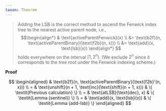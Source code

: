 ```yaml
---
taxon: Theorem
---
```


> Adding the LSB is the correct method to ascend the Fenwick index tree to the nearest active parent node, i.e.,  
$$\begin{align*} & \text{activeParentFenwick}(x) \\ &= \text{b2f}(n, \text{activeParentBinary}(\text{f2b}(n, x))) \\ &= \text{add}(x, \text{lsb}(x)) \end{align*} $$
> holds everywhere on the interval $[1, 2^n)$. (We exclude $2^n$ since it corresponds to the tree root under the Fenwick indexing scheme.)

**Proof**

$$
\begin{aligned}
& \text{b2f}(n, \text{activeParentBinary}(\text{f2b}'(n, x))) \\
= & \text{unshift}(n + 1, \text{inc}(\text{shift}(n + 1, x))) & \{ \textit{Previous calculation} \} \\
= & \text{atLSB}(\text{dec}, x) & \{ \textit{Lemma (sentinel)} \} \\
= & \text{add}(x, \text{lsb}(x)) & \{ \textit{Lemma (add-lsb)} \}
\end{aligned}
$$